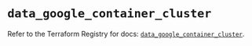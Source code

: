 # `data_google_container_cluster`

Refer to the Terraform Registry for docs: [`data_google_container_cluster`](https://registry.terraform.io/providers/hashicorp/google/6.14.0/docs/data-sources/container_cluster).
